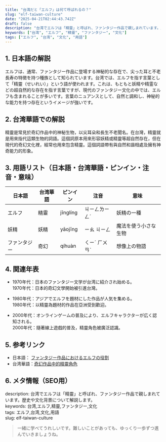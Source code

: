 ```yaml
---
title: "台湾だと「エルフ」は何て呼ばれるの？"
slug: "elf-taiwan-culture"
date: "2025-04-21T02:44:43.742Z"
draft: false
description: "台湾でエルフは「精靈」と呼ばれ、ファンタジー作品で親しまれています。歴史や文化背景について解説します。"
keywords: ["台湾", "エルフ", "精靈", "ファンタジー", "文化"]
tags: ["エルフ", "台湾", "文化", "用語"]
---
```


## 1. 日本語の解説  
エルフは、通常、ファンタジー作品に登場する神秘的な存在で、尖った耳と不老長寿の特徴を持つ種族として知られています。台湾では、エルフを指す言葉として「精靈（せいれい）」という語が使われます。これは、もともと妖精や精霊などの超自然的な存在を指す言葉ですが、現代のファンタジー文化の中では、エルフも含まれることが多いです。言葉のニュアンスとして、自然と調和し、神秘的な能力を持つ存在というイメージが強いです。

## 2. 台湾華語での解説  
精靈是常見於奇幻作品中的神秘生物，以尖耳朵和長生不老聞名。在台灣，精靈就是用來指代這類生物的詞語。這個詞原本用來形容妖精或精靈等超自然存在，但在現代的奇幻文化裡，經常也用來包含精靈。這個詞語帶有與自然和諧相處及擁有神奇能力的形象。

## 3. 用語リスト（日本語・台湾華語・ピンイン・注音・意味）  
| 日本語 | 台湾華語 | ピンイン | 注音 | 意味 |
|---|---|---|---|---|
| エルフ | 精靈 | jīnglíng | ㄐㄧㄥㄌㄧㄥˊ | 妖精の一種 |
| 妖精 | 妖精 | yāojīng | ㄧㄠ ㄐㄧㄥ | 魔法を使う小さな生物 |
| ファンタジー | 奇幻 | qíhuàn | ㄑㄧˊ ㄏㄨㄢˋ | 想像上の物語 |

## 4. 関連年表  
- 1970年代：日本のファンタジー文学が台湾に紹介され始める。  
  1970年代：日本的奇幻文學開始被引進台灣。

- 1980年代：アジアでエルフを題材にした作品が人気を集める。  
  1980年代：以精靈為題材的作品在亞洲受到歡迎。

- 2000年代：オンラインゲームの普及により、エルフキャラクターが広く認知される。  
  2000年代：隨著線上遊戲的普及，精靈角色被廣泛認識。

## 5. 参考リンク  
- 日本語： [ファンタジー作品におけるエルフの役割](https://ja.wikipedia.org/wiki/エルフ)  
- 台湾華語：[奇幻作品中的精靈角色](https://zh.wikipedia.org/wiki/精靈)

## 6. メタ情報（SEO用）  
description: 台湾でエルフは「精靈」と呼ばれ、ファンタジー作品で親しまれています。歴史や文化背景について解説します。  
keywords: 台湾,エルフ,精靈,ファンタジー,文化  
tags: エルフ,台湾,文化,用語  
slug: elf-taiwan-culture

> 一緒に学べてうれしいです。難しいことがあっても、ゆっくり一歩ずつ進んでいきましょうね。